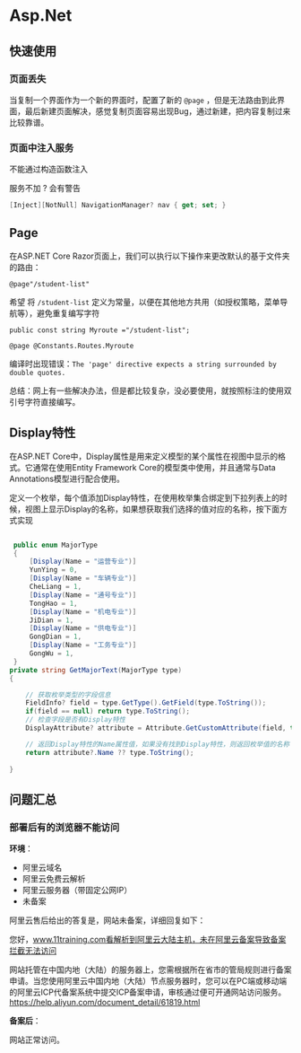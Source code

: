 # Asp.Net

## 快速使用

### 页面丢失

当复制一个界面作为一个新的界面时，配置了新的 `@page` ，但是无法路由到此界面，最后新建页面解决，感觉复制页面容易出现Bug，通过新建，把内容复制过来比较靠谱。

### 页面中注入服务

不能通过构造函数注入

服务不加 ? 会有警告

```c#
[Inject][NotNull] NavigationManager? nav { get; set; }
```

## Page

在ASP.NET Core Razor页面上，我们可以执行以下操作来更改默认的基于文件夹的路由：

```razor
@page"/student-list"
```

希望 将 `/student-list` 定义为常量，以便在其他地方共用（如授权策略，菜单导航等），避免重复编写字符

```
public const string Myroute ="/student-list";
```

```razor
@page @Constants.Routes.Myroute
```

编译时出现错误：`The 'page' directive expects a string surrounded by double quotes.`

总结：网上有一些解决办法，但是都比较复杂，没必要使用，就按照标注的使用双引号字符直接编写。

## Display特性

在ASP.NET Core中，Display属性是用来定义模型的某个属性在视图中显示的格式。它通常在使用Entity Framework Core的模型类中使用，并且通常与Data Annotations模型进行配合使用。

定义一个枚举，每个值添加Display特性，在使用枚举集合绑定到下拉列表上的时候，视图上显示Display的名称，如果想获取我们选择的值对应的名称，按下面方式实现

```csharp

 public enum MajorType
 {
     [Display(Name = "运营专业")]
     YunYing = 0,
     [Display(Name = "车辆专业")]
     CheLiang = 1,
     [Display(Name = "通号专业")]
     TongHao = 1,
     [Display(Name = "机电专业")]
     JiDian = 1,
     [Display(Name = "供电专业")]
     GongDian = 1,
     [Display(Name = "工务专业")]
     GongWu = 1,
 }
private string GetMajorText(MajorType type)
{

    // 获取枚举类型的字段信息  
    FieldInfo? field = type.GetType().GetField(type.ToString());
    if(field == null) return type.ToString();
    // 检查字段是否有Display特性  
    DisplayAttribute? attribute = Attribute.GetCustomAttribute(field, typeof(DisplayAttribute)) as DisplayAttribute;

    // 返回Display特性的Name属性值，如果没有找到Display特性，则返回枚举值的名称  
    return attribute?.Name ?? type.ToString();
  
}
```

## 问题汇总

### 部署后有的浏览器不能访问

**环境**：

- 阿里云域名
- 阿里云免费云解析
- 阿里云服务器（带固定公网IP）
- 未备案

阿里云售后给出的答复是，网站未备案，详细回复如下：

您好，www.11training.com看解析到阿里云大陆主机，未在阿里云备案导致备案拦截无法访问

网站托管在中国内地（大陆）的服务器上，您需根据所在省市的管局规则进行备案申请。当您使用阿里云中国内地（大陆）节点服务器时，您可以在PC端或移动端的阿里云ICP代备案系统中提交ICP备案申请，审核通过便可开通网站访问服务。
https://help.aliyun.com/document_detail/61819.html

**备案后**：

网站正常访问。
